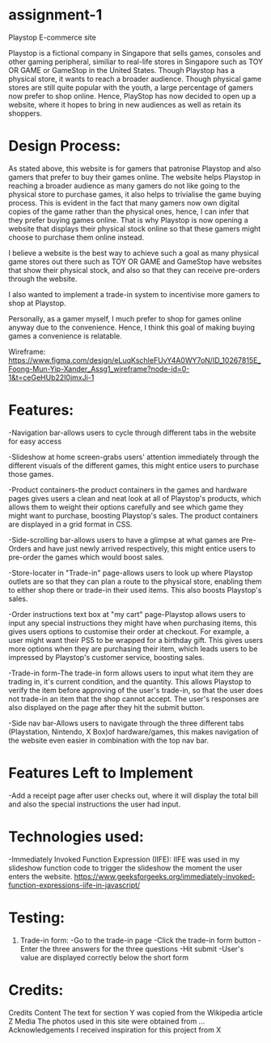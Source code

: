 # assignment-1
Playstop E-commerce site

Playstop is a fictional company in Singapore that sells games, consoles and other gaming peripheral, similiar to real-life stores in Singapore such as TOY OR GAME or GameStop in the United States. Though Playstop has a physical store, it wants to reach a broader audience. Though physical game stores are still quite popular with the youth, a large percentage of gamers now prefer to shop online. Hence, PlayStop has now decided to open up a website, where it hopes to bring in new audiences as well as retain its shoppers.

# Design Process:
As stated above, this website is for gamers that patronise Playstop and also gamers that prefer to buy their games online. The website helps Playstop in reaching a broader audience as many gamers do not like going to the physical store to purchase games, it also helps to trivialise the game buying process. This is evident in the fact that many gamers now own digital copies of the game rather than the physical ones, hence, I can infer that they prefer buying games online. That is why Playstop is now opening a website that displays their physical stock online so that these gamers might choose to purchase them online instead.

I believe a website is the best way to achieve such a goal as many physical game stores out there such as TOY OR GAME and GameStop have websites that show their physical stock, and also so that they can receive pre-orders through the website.

I also wanted to implement a trade-in system to incentivise more gamers to shop at Playstop.

Personally, as a gamer myself, I much prefer to shop for games online anyway due to the convenience. Hence, I think this goal of making buying games a convenience is relatable.

Wireframe:
https://www.figma.com/design/eLuqKschIeFUvY4A0WY7oN/ID_10267815E_Foong-Mun-Yip-Xander_Assg1_wireframe?node-id=0-1&t=ceGeHUb22I0jmxJi-1

# Features:
-Navigation bar-allows users to cycle through different tabs in the website for easy access

-Slideshow at home screen-grabs users' attention immediately through the different visuals of the different games, this might entice users to purchase those games. 


-Product containers-the product containers in the games and hardware pages gives users a clean and neat look at all of Playstop's products, which allows them to weight their options carefully and see which game they might want to purchase, boosting Playstop's sales. The product containers are displayed in a grid format in CSS.


-Side-scrolling bar-allows users to have a glimpse at what games are Pre-Orders and have just newly arrived respectively, this might entice users to pre-order the games which would boost sales.

-Store-locater in "Trade-in" page-allows users to look up where Playstop outlets are so that they can plan a route to the physical store, enabling them to either shop there or trade-in their used items. This also boosts Playstop's sales.

-Order instructions text box at "my cart" page-Playstop allows users to input any special instructions they might have when purchasing items, this gives users options to customise their order at checkout. For example, a user might want their PS5 to be wrapped for a birthday gift. This gives users more options when they are purchasing their item, which leads users to be impressed by Playstop's customer service, boosting sales.

-Trade-in form-The trade-in form allows users to input what item they are trading in, it's current condition, and the quantity. This allows Playstop to verify the item before approving of the user's trade-in, so that the user does not trade-in an item that the shop cannot accept. The user's responses are also displayed on the page after they hit the submit button.

-Side nav bar-Allows users to navigate through the three different tabs (Playstation, Nintendo, X Box)of hardware/games, this makes navigation of the website even easier in combination with the top nav bar.



# Features Left to Implement
-Add a receipt page after user checks out, where it will display the total bill and also the special instructions the user had input.


# Technologies used:
-Immediately Invoked Function Expression (IIFE): IIFE was used in my slideshow function code to trigger the slideshow the moment the user enters the website. https://www.geeksforgeeks.org/immediately-invoked-function-expressions-iife-in-javascript/

# Testing:

1. Trade-in form:
  -Go to the trade-in page
  -Click the trade-in form button
  -Enter the three answers for the three questions
  -Hit submit
  -User's value are displayed correctly below the short form








# Credits:

  









Credits
Content
The text for section Y was copied from the Wikipedia article Z
Media
The photos used in this site were obtained from ...
Acknowledgements
I received inspiration for this project from X